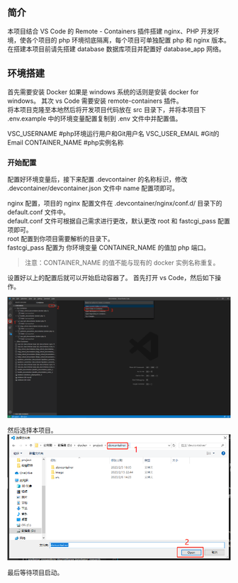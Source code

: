 ## 简介

本项目结合 VS Code 的 Remote - Containers 插件搭建 nginx、PHP 开发环境，使各个项目的 php 环境彻底隔离，每个项目可单独配置 php 和 nginx 版本。  
在搭建本项目前请先搭建 database 数据库项目并配置好 database_app 网络。

## 环境搭建

首先需要安装 Docker 如果是 windows 系统的话则是安装 docker for windows。
其次 vs Code 需要安装 remote-containers 插件。    
将本项目克隆至本地然后将开发项目代码放在 src 目录下，并将本项目下 .env.example 中的环境变量配置复制到 .env 文件中并配置值。

VSC_USERNAME #php环境运行用户和Git用户名
VSC_USER_EMAIL #Git的Email
CONTAINER_NAME #php实例名称

### 开始配置

配置好环境变量后，接下来配置 .devcontainer 的名称标识，修改 .devcontainer/devcontainer.json 文件中 name 配置项即可。    

nginx 配置，项目的 nginx 配置文件在 .devcontainer/nginx/conf.d/ 目录下的 default.conf 文件中。    
default.conf 文件可根据自己需求进行更改，默认更改 root 和 fastcgi_pass 配置项即可。    
root 配置到你项目需要解析的目录下。    
fastcgi_pass 配置为 你环境变量 CONTAINER_NAME 的值加 php 端口。   

>注意：CONTAINER_NAME 的值不能与现有的 docker 实例名称重复。

设置好以上的配置后就可以开始启动容器了。
首先打开 vs Code，然后如下操作。

![](./image/image-1.jpg)

然后选择本项目。  
![](./image/image-2.jpg)

最后等待项目启动。